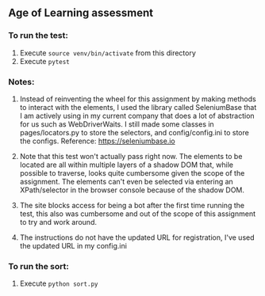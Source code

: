 ## Age of Learning assessment

### To run the test:
1. Execute `source venv/bin/activate` from this directory
2. Execute `pytest`
### Notes:
1. Instead of reinventing the wheel for this assignment by making methods to interact with the elements, I used the 
library called SeleniumBase that I am actively using in my current company that does a lot of abstraction for us such as
WebDriverWaits. I still made some classes in pages/locators.py to store the selectors, and config/config.ini to store 
the configs.
Reference: https://seleniumbase.io

2. Note that this test won't actually pass right now. The elements to be located are all within multiple layers of a
shadow DOM that, while possible to traverse, looks quite cumbersome given the scope of the assignment. The elements
can't even be selected via entering an XPath/selector in the browser console because of the shadow DOM.

3. The site blocks access for being a bot after the first time running the test, this also was cumbersome and out
of the scope of this assignment to try and work around. 

4. The instructions do not have the updated URL for registration, I've used the updated URL in my config.ini

### To run the sort:
1. Execute `python sort.py`